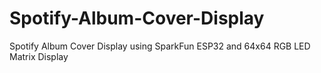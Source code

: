 # Spotify-Album-Cover-Display
Spotify Album Cover Display using SparkFun ESP32 and 64x64 RGB LED Matrix Display
